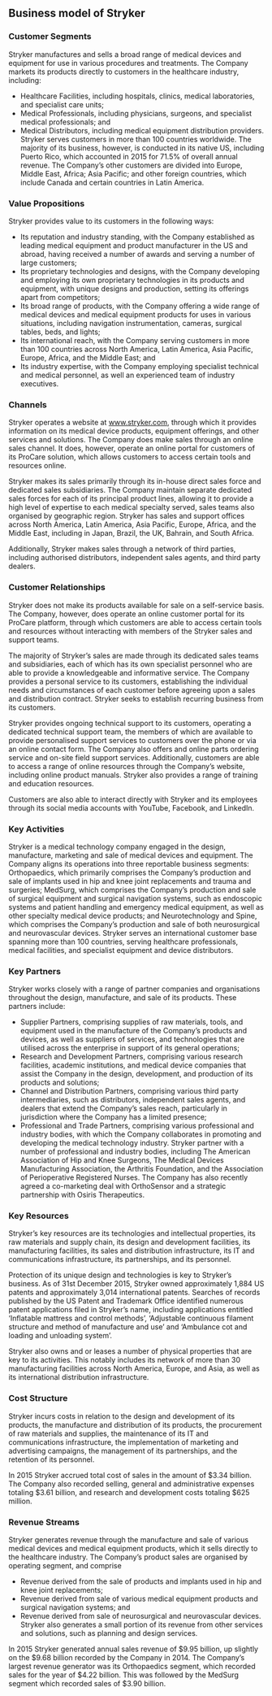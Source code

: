 Business model of Stryker
-------------------------

 ### Customer Segments

 Stryker manufactures and sells a broad range of medical devices and equipment for use in various procedures and treatments. The Company markets its products directly to customers in the healthcare industry, including:

  * Healthcare Facilities, including hospitals, clinics, medical laboratories, and specialist care units;
 * Medical Professionals, including physicians, surgeons, and specialist medical professionals; and
 * Medical Distributors, including medical equipment distribution providers.
  Stryker serves customers in more than 100 countries worldwide. The majority of its business, however, is conducted in its native US, including Puerto Rico, which accounted in 2015 for 71.5% of overall annual revenue. The Company’s other customers are divided into Europe, Middle East, Africa; Asia Pacific; and other foreign countries, which include Canada and certain countries in Latin America.

 ### Value Propositions

 Stryker provides value to its customers in the following ways:

  * Its reputation and industry standing, with the Company established as leading medical equipment and product manufacturer in the US and abroad, having received a number of awards and serving a number of large customers;
 * Its proprietary technologies and designs, with the Company developing and employing its own proprietary technologies in its products and equipment, with unique designs and production, setting its offerings apart from competitors;
 * Its broad range of products, with the Company offering a wide range of medical devices and medical equipment products for uses in various situations, including navigation instrumentation, cameras, surgical tables, beds, and lights;
 * Its international reach, with the Company serving customers in more than 100 countries across North America, Latin America, Asia Pacific, Europe, Africa, and the Middle East; and
 * Its industry expertise, with the Company employing specialist technical and medical personnel, as well an experienced team of industry executives.
  ### Channels

 Stryker operates a website at www.stryker.com, through which it provides information on its medical device products, equipment offerings, and other services and solutions. The Company does make sales through an online sales channel. It does, however, operate an online portal for customers of its ProCare solution, which allows customers to access certain tools and resources online.

 Stryker makes its sales primarily through its in-house direct sales force and dedicated sales subsidiaries. The Company maintain separate dedicated sales forces for each of its principal product lines, allowing it to provide a high level of expertise to each medical specialty served, sales teams also organised by geographic region. Stryker has sales and support offices across North America, Latin America, Asia Pacific, Europe, Africa, and the Middle East, including in Japan, Brazil, the UK, Bahrain, and South Africa.

 Additionally, Stryker makes sales through a network of third parties, including authorised distributors, independent sales agents, and third party dealers.

 ### Customer Relationships

 Stryker does not make its products available for sale on a self-service basis. The Company, however, does operate an online customer portal for its ProCare platform, through which customers are able to access certain tools and resources without interacting with members of the Stryker sales and support teams.

 The majority of Stryker’s sales are made through its dedicated sales teams and subsidiaries, each of which has its own specialist personnel who are able to provide a knowledgeable and informative service. The Company provides a personal service to its customers, establishing the individual needs and circumstances of each customer before agreeing upon a sales and distribution contract. Stryker seeks to establish recurring business from its customers.

 Stryker provides ongoing technical support to its customers, operating a dedicated technical support team, the members of which are available to provide personalised support services to customers over the phone or via an online contact form. The Company also offers and online parts ordering service and on-site field support services. Additionally, customers are able to access a range of online resources through the Company’s website, including online product manuals. Stryker also provides a range of training and education resources.

 Customers are also able to interact directly with Stryker and its employees through its social media accounts with YouTube, Facebook, and LinkedIn.

 ### Key Activities

 Stryker is a medical technology company engaged in the design, manufacture, marketing and sale of medical devices and equipment. The Company aligns its operations into three reportable business segments: Orthopaedics, which primarily comprises the Company’s production and sale of implants used in hip and knee joint replacements and trauma and surgeries; MedSurg, which comprises the Company’s production and sale of surgical equipment and surgical navigation systems, such as endoscopic systems and patient handling and emergency medical equipment, as well as other specialty medical device products; and Neurotechnology and Spine, which comprises the Company’s production and sale of both neurosurgical and neurovascular devices. Stryker serves an international customer base spanning more than 100 countries, serving healthcare professionals, medical facilities, and specialist equipment and device distributors.

 ### Key Partners

 Stryker works closely with a range of partner companies and organisations throughout the design, manufacture, and sale of its products. These partners include:

  * Supplier Partners, comprising supplies of raw materials, tools, and equipment used in the manufacture of the Company’s products and devices, as well as suppliers of services, and technologies that are utilised across the enterprise in support of its general operations;
 * Research and Development Partners, comprising various research facilities, academic institutions, and medical device companies that assist the Company in the design, development, and production of its products and solutions;
 * Channel and Distribution Partners, comprising various third party intermediaries, such as distributors, independent sales agents, and dealers that extend the Company’s sales reach, particularly in jurisdiction where the Company has a limited presence;
 * Professional and Trade Partners, comprising various professional and industry bodies, with which the Company collaborates in promoting and developing the medical technology industry.
  Stryker partner with a number of professional and industry bodies, including The American Association of Hip and Knee Surgeons, The Medical Devices Manufacturing Association, the Arthritis Foundation, and the Association of Perioperative Registered Nurses. The Company has also recently agreed a co-marketing deal with OrthoSensor and a strategic partnership with Osiris Therapeutics.

 ### Key Resources

 Stryker’s key resources are its technologies and intellectual properties, its raw materials and supply chain, its design and development facilities, its manufacturing facilities, its sales and distribution infrastructure, its IT and communications infrastructure, its partnerships, and its personnel.

 Protection of its unique design and technologies is key to Stryker’s business. As of 31st December 2015, Stryker owned approximately 1,884 US patents and approximately 3,014 international patents. Searches of records published by the US Patent and Trademark Office identified numerous patent applications filed in Stryker’s name, including applications entitled ‘Inflatable mattress and control methods’, ‘Adjustable continuous filament structure and method of manufacture and use’ and ‘Ambulance cot and loading and unloading system’.

 Stryker also owns and or leases a number of physical properties that are key to its activities. This notably includes its network of more than 30 manufacturing facilities across North America, Europe, and Asia, as well as its international distribution infrastructure.

 ### Cost Structure

 Stryker incurs costs in relation to the design and development of its products, the manufacture and distribution of its products, the procurement of raw materials and supplies, the maintenance of its IT and communications infrastructure, the implementation of marketing and advertising campaigns, the management of its partnerships, and the retention of its personnel.

 In 2015 Stryker accrued total cost of sales in the amount of $3.34 billion. The Company also recorded selling, general and administrative expenses totaling $3.61 billion, and research and development costs totaling $625 million.

 ### Revenue Streams

 Stryker generates revenue through the manufacture and sale of various medical devices and medical equipment products, which it sells directly to the healthcare industry. The Company’s product sales are organised by operating segment, and comprise

  * Revenue derived from the sale of products and implants used in hip and knee joint replacements;
 * Revenue derived from sale of various medical equipment products and surgical navigation systems; and
 * Revenue derived from sale of neurosurgical and neurovascular devices.
  Stryker also generates a small portion of its revenue from other services and solutions, such as planning and design services.

 In 2015 Stryker generated annual sales revenue of $9.95 billion, up slightly on the $9.68 billion recorded by the Company in 2014. The Company’s largest revenue generator was its Orthopaedics segment, which recorded sales for the year of $4.22 billion. This was followed by the MedSurg segment which recorded sales of $3.90 billion.